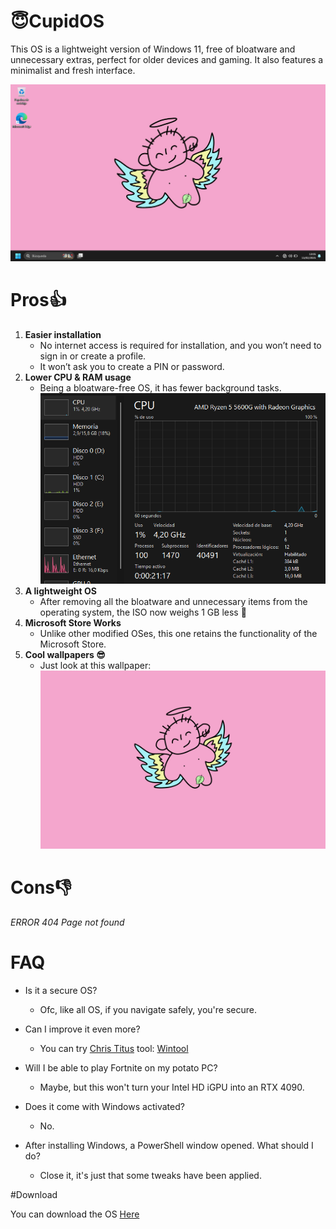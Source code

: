 # 😇CupidOS
This OS is a lightweight version of Windows 11, free of bloatware and unnecessary extras, perfect for older devices and gaming. 
It also features a minimalist and fresh interface.

![screen-install](./Docs/Desktop.png)


# Pros👍
1. **Easier installation**
   - No internet access is required for installation, and you won’t need to sign in or create a profile.
   - It won’t ask you to create a PIN or password.
2. **Lower CPU & RAM usage**
   - Being a bloatware-free OS, it has fewer background tasks.
     ![](./Docs/taskmanager.png)
3. **A lightweight OS**
   - After removing all the bloatware and unnecessary items from the operating system, the ISO now weighs 1 GB less 🤯
4. **Microsoft Store Works**
   - Unlike other modified OSes, this one retains the functionality of the Microsoft Store.
6. **Cool wallpapers 😎**
   - Just look at this wallpaper:
   ![](./Docs/Wp/img0.jpg)
# Cons👎
 *ERROR 404 Page not found*

# FAQ
  - Is it a secure OS?
    +  Ofc, like all OS, if you navigate safely, you're secure.

  - Can I improve it even more?
    + You can try [Chris Titus](https://github.com/ChrisTitusTech) tool: [Wintool](https://github.com/ChrisTitusTech/winutil)

  - Will I be able to play Fortnite on my potato PC?
    + Maybe, but this won't turn your Intel HD iGPU into an RTX 4090.

  - Does it come with Windows activated?
    + No.

  - After installing Windows, a PowerShell window opened. What should I do?
    + Close it, it's just that some tweaks have been applied.

#Download

You can download the OS [Here](https://cupidos11.wixsite.com/cupidos)
